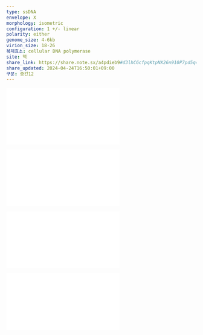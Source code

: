 ```yaml
---
type: ssDNA
envelope: X
morphology: isometric
configuration: 1 +/- linear
polarity: either
genome_size: 4-6kb
virion_size: 18-26
복제효소: cellular DNA polymerase
site: 핵
share_link: https://share.note.sx/a4pdieb9#d3lhCGcfpqKtpNX26n910P7pd5q4lTCfZfoZGZrylr4
share_updated: 2024-04-24T16:50:01+09:00
구분: 중간12
---
```

![12. Parvoviridae](./12.%20Parvoviridae.md)

![12a. Feline panleukopenia virus](./12a.%20Feline%20panleukopenia%20virus.md)

![12b. Canine parvovirus 2](./12b.%20Canine%20parvovirus%202.md)

![12c. Porcine parvovirus 2](./12c.%20Porcine%20parvovirus%202.md)